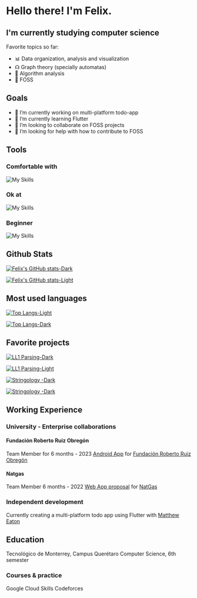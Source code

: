 # Hello there! I'm Felix.

## I'm currently studying computer science
Favorite topics so far:
- 📊 Data organization, analysis and visualization
- ☊  Graph theory (specially automatas)
- 📐 Algorithm analysis
- 🐧 FOSS

## Goals
- 🔭 I’m currently working on multi-platform todo-app
- 🌱 I’m currently learning Flutter
- 👯 I’m looking to collaborate on FOSS projects
- 🤔 I’m looking for help with how to contribute to FOSS

## Tools 

### Comfortable with

![My Skills](https://skillicons.dev/icons?i=py,git,github,idea,cpp,latex,md,anaconda,ubuntu,vscode&)

### Ok at

![My Skills](https://skillicons.dev/icons?i=js,mongo,mysql,html,rust,nodejs,flutter,androidstudio,kotlin,bash,debian)


### Beginner

![My Skills](https://skillicons.dev/icons?i=linux,css,figma,cs,gcp,express,sass,matlab)


## Github Stats

[![Felix's GitHub stats-Dark](https://github-readme-stats.vercel.app/api?username=felix-rojas&show_icons=true&theme=tokyonight#gh-dark-mode-only)](https://github.com/anuraghazra/github-readme-stats#gh-dark-mode-only)

[![Felix's GitHub stats-Light](https://github-readme-stats.vercel.app/api?username=felix-rojas&show_icons=true&theme=catpuccin_latte#gh-light-mode-only)](https://github.com/anuraghazra/github-readme-stats#gh-light-mode-only)

## Most used languages

[![Top Langs-Light](https://github-readme-stats.vercel.app/api/top-langs/?username=felix-rojas&layout=donut&theme=catpuccin_latte#gh-light-mode-only)](https://github.com/anuraghazra/github-readme-stats#gh-light-mode-only)

[![Top Langs-Dark](https://github-readme-stats.vercel.app/api/top-langs/?username=felix-rojas&layout=donut&theme=tokyonight#gh-dark-mode-only)](https://github.com/anuraghazra/github-readme-stats#gh-dark-mode-only)

## Favorite projects

[![LL1 Parsing-Dark](https://github-readme-stats.vercel.app/api/pin/?username=felix-rojas&repo=Ev2JavaParser&layout=donut&theme=tokyonight#gh-dark-mode-only)](https://github.com/anuraghazra/github-readme-stats#gh-dark-mode-only)

[![LL1 Parsing-Light](https://github-readme-stats.vercel.app/api/pin/?username=felix-rojas&repo=Ev2JavaParser&layout=donut&theme=tokyonight#gh-light-mode-only)](https://github.com/anuraghazra/github-readme-stats#gh-light-mode-only)

[![Stringology -Dark](https://github-readme-stats.vercel.app/api/pin/?username=felix-rojas&repo=AI1_Actividad_Integradora_1&layout=donut&theme=tokyonight#gh-dark-mode-only)](https://github.com/anuraghazra/github-readme-stats#gh-dark-mode-only)

[![Stringology -Dark](https://github-readme-stats.vercel.app/api/pin/?username=felix-rojas&repo=AI1_Actividad_Integradora_1&layout=donut&theme=tokyonight#gh-light-mode-only)](https://github.com/anuraghazra/github-readme-stats#gh-light-mode-only)

## Working Experience

### University - Enterprise collaborations

#### Fundación Roberto Ruiz Obregón
Team Member for 6 months - 2023
[Android App](https://play.google.com/store/apps/details?id=com.fundacionrobertoruiz.kotlin.robertoruizapp&hl=es_MX&gl=US) for [Fundación Roberto Ruiz Obregón](https://frroac.com/)

#### Natgas
Team Member 6 months - 2022
[Web App proposal](https://github.com/alanrazop/StarSystems) for [NatGas](https://www.natgas.com.mx/)

### Independent development
Currently creating a multi-platform todo app using Flutter with [Matthew Eaton](https://matt200346.github.io/)

## Education
Tecnológico de Monterrey, Campus Querétaro
Computer Science, 6th semester

### Courses & practice
Google Cloud Skills
Codeforces
